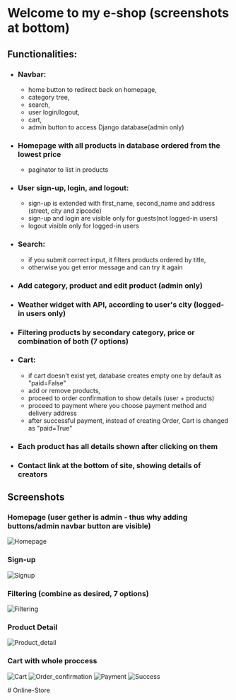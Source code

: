 # Welcome to my e-shop (screenshots at bottom)

## Functionalities: ##

- ### Navbar:
     - home button to redirect back on homepage,
     - category tree,
     - search,
     - user login/logout,
     - cart,
     - admin button to access Django database(admin only)
- ### Homepage with all products in database ordered from the lowest price
   - paginator to list in products
- ###  User sign-up, login, and logout:
  - sign-up is extended with first_name, second_name and address (street, city and zipcode)
  - sign-up and login are visible only for guests(not logged-in users)
  - logout visible only for logged-in users
- ###  Search:
  - if you submit correct input, it filters products ordered by title,
  - otherwise you get error message and can try it again
- ###  Add category, product and edit product (admin only)
- ###  Weather widget with API, according to user's city (logged-in users only)
- ###  Filtering products by secondary category, price or combination of both (7 options)
- ###  Cart:
  - if cart doesn't exist yet, database creates empty one by default as "paid=False"
  - add or remove products,
  - proceed to order confirmation to show details (user + products)
  - proceed to payment where you choose payment method and delivery address
  - after successful payment, instead of creating Order, Cart is changed as "paid=True"
- ###  Each product has all details shown after clicking on them
- ### Contact link at the bottom of site, showing details of creators

## Screenshots

### Homepage (user gether is admin - thus why adding buttons/admin navbar button are visible)
![Homepage](../Online-Store/screenshots/homepage.jpg)

### Sign-up
![Signup](../Online-Store/screenshots/signup.jpg)

### Filtering (combine as desired, 7 options)
![Filtering](../Online-Store/screenshots/filtering.jpg)

### Product Detail
![Product_detail](../Online-Store/screenshots/product_detail.jpg)

### Cart with whole proccess
![Cart](../Online-Store/screenshots/cart.jpg)
![Order_confirmation](../Online-Store/screenshots/order_confirmation.jpg)
![Payment](../Online-Store/screenshots/payment.jpg)
![Success](../Online-Store/screenshots/success.jpg)

#   O n l i n e - S t o r e 
 
 